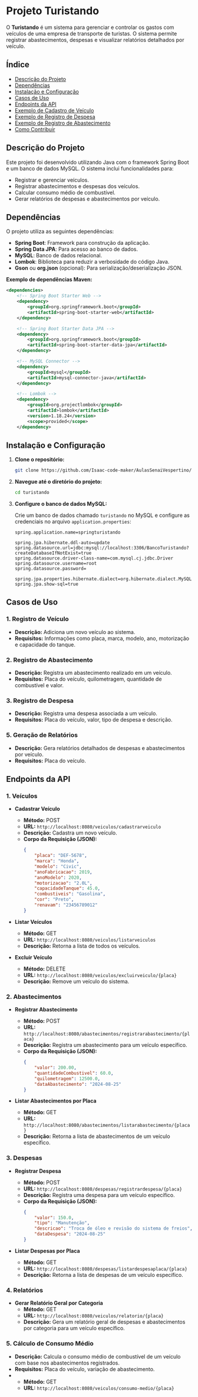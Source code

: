 # Projeto Turistando

O **Turistando** é um sistema para gerenciar e controlar os gastos com veículos de uma empresa de transporte de turistas. O sistema permite registrar abastecimentos, despesas e visualizar relatórios detalhados por veículo.

## Índice

- [Descrição do Projeto](#descrição-do-projeto)
- [Dependências](#dependências)
- [Instalação e Configuração](#instalação-e-configuração)
- [Casos de Uso](#casos-de-uso)
- [Endpoints da API](#endpoints-da-api)
- [Exemplo de Cadastro de Veículo](#exemplo-de-cadastro-de-veículo)
- [Exemplo de Registro de Despesa](#exemplo-de-registro-de-despesa)
- [Exemplo de Registro de Abastecimento](#exemplo-de-registro-de-abastecimento)
- [Como Contribuir](#como-contribuir)

## Descrição do Projeto

Este projeto foi desenvolvido utilizando Java com o framework Spring Boot e um banco de dados MySQL. O sistema inclui funcionalidades para:

- Registrar e gerenciar veículos.
- Registrar abastecimentos e despesas dos veículos.
- Calcular consumo médio de combustível.
- Gerar relatórios de despesas e abastecimentos por veículo.

## Dependências

O projeto utiliza as seguintes dependências:

- **Spring Boot**: Framework para construção da aplicação.
- **Spring Data JPA**: Para acesso ao banco de dados.
- **MySQL**: Banco de dados relacional.
- **Lombok**: Biblioteca para reduzir a verbosidade do código Java.
- **Gson** ou **org.json** (opcional): Para serialização/deserialização JSON.

**Exemplo de dependências Maven:**

```xml
<dependencies>
    <!-- Spring Boot Starter Web -->
    <dependency>
        <groupId>org.springframework.boot</groupId>
        <artifactId>spring-boot-starter-web</artifactId>
    </dependency>

    <!-- Spring Boot Starter Data JPA -->
    <dependency>
        <groupId>org.springframework.boot</groupId>
        <artifactId>spring-boot-starter-data-jpa</artifactId>
    </dependency>

    <!-- MySQL Connector -->
    <dependency>
        <groupId>mysql</groupId>
        <artifactId>mysql-connector-java</artifactId>
    </dependency>

    <!-- Lombok -->
    <dependency>
        <groupId>org.projectlombok</groupId>
        <artifactId>lombok</artifactId>
        <version>1.18.24</version>
        <scope>provided</scope>
    </dependency>
```

## Instalação e Configuração

1. **Clone o repositório:**

    ```bash
    git clone https://github.com/Isaac-code-maker/AulasSenaiVespertino/TrabalhoSpringBoot
    ```

2. **Navegue até o diretório do projeto:**

    ```bash
    cd turistando
    ```

3. **Configure o banco de dados MySQL:**

    Crie um banco de dados chamado `turistando` no MySQL e configure as credenciais no arquivo `application.properties`:

    ```properties
    spring.application.name=springturistando

    spring.jpa.hibernate.ddl-auto=update
    spring.datasource.url=jdbc:mysql://localhost:3306/BancoTuristando?createDatabaseIfNotExist=true
    spring.datasource.driver-class-name=com.mysql.cj.jdbc.Driver
    spring.datasource.username=root
    spring.datasource.password=

    spring.jpa.properties.hibernate.dialect=org.hibernate.dialect.MySQLDialect
    spring.jpa.show-sql=true
    ```

## Casos de Uso

### 1. Registro de Veículo

- **Descrição:** Adiciona um novo veículo ao sistema.
- **Requisitos:** Informações como placa, marca, modelo, ano, motorização e capacidade do tanque.

### 2. Registro de Abastecimento

- **Descrição:** Registra um abastecimento realizado em um veículo.
- **Requisitos:** Placa do veículo, quilometragem, quantidade de combustível e valor.

### 3. Registro de Despesa

- **Descrição:** Registra uma despesa associada a um veículo.
- **Requisitos:** Placa do veículo, valor, tipo de despesa e descrição.


### 5. Geração de Relatórios

- **Descrição:** Gera relatórios detalhados de despesas e abastecimentos por veículo.
- **Requisitos:** Placa do veículo.

## Endpoints da API

### 1. Veículos

- **Cadastrar Veículo**
  - **Método:** POST
  - **URL:** `http://localhost:8080/veiculos/cadastrarveiculo`
  - **Descrição:** Cadastra um novo veículo.
  - **Corpo da Requisição (JSON):**
    ```json
    {
        "placa": "DEF-5678",
        "marca": "Honda",
        "modelo": "Civic",
        "anoFabricacao": 2019,
        "anoModelo": 2020,
        "motorizacao": "2.0L",
        "capacidadeTanque": 45.0,
        "combustiveis": "Gasolina",
        "cor": "Preto",
        "renavam": "23456789012"
    }
    ```

- **Listar Veículos**
  - **Método:** GET
  - **URL:** `http://localhost:8080/veiculos/listarveiculos`
  - **Descrição:** Retorna a lista de todos os veículos.

- **Excluir Veículo**
  - **Método:** DELETE
  - **URL:** `http://localhost:8080/veiculos/excluirveiculo/{placa}`
  - **Descrição:** Remove um veículo do sistema.

### 2. Abastecimentos

- **Registrar Abastecimento**
  - **Método:** POST
  - **URL:** `http://localhost:8080/abastecimentos/registrarabastecimento/{placa}`
  - **Descrição:** Registra um abastecimento para um veículo específico.
  - **Corpo da Requisição (JSON):**
    ```json
    {
        "valor": 200.00,
        "quantidadeCombustivel": 60.0,
        "quilometragem": 12500.0,
        "dataAbastecimento": "2024-08-25"
    }
    ```

- **Listar Abastecimentos por Placa**
  - **Método:** GET
  - **URL:** `http://localhost:8080/abastecimentos/listarabastecimento/{placa}`
  - **Descrição:** Retorna a lista de abastecimentos de um veículo específico.

### 3. Despesas

- **Registrar Despesa**
  - **Método:** POST
  - **URL:** `http://localhost:8080/despesas/registrardespesa/{placa}`
  - **Descrição:** Registra uma despesa para um veículo específico.
  - **Corpo da Requisição (JSON):**
    ```json
    {
        "valor": 150.0,
        "tipo": "Manutenção",
        "descricao": "Troca de óleo e revisão do sistema de freios",
        "dataDespesa": "2024-08-25"
    }
    ```

- **Listar Despesas por Placa**
  - **Método:** GET
  - **URL:** `http://localhost:8080/despesas/listardespesaplaca/{placa}`
  - **Descrição:** Retorna a lista de despesas de um veículo específico.

### 4. Relatórios

- **Gerar Relatório Geral por Categoria**
  - **Método:** GET
  - **URL:** `http://localhost:8080/veiculos/relatorio/{placa}`
  - **Descrição:** Gera um relatório geral de despesas e abastecimentos por categoria para um veículo específico.

### 5. Cálculo de Consumo Médio

- **Descrição:** Calcula o consumo médio de combustível de um veículo com base nos abastecimentos registrados.
- **Requisitos:** Placa do veículo, variação de abastecimento.
- - **Método:** GET
  - **URL:** `http://localhost:8080/veiculos/consumo-medio/{placa}`
    
